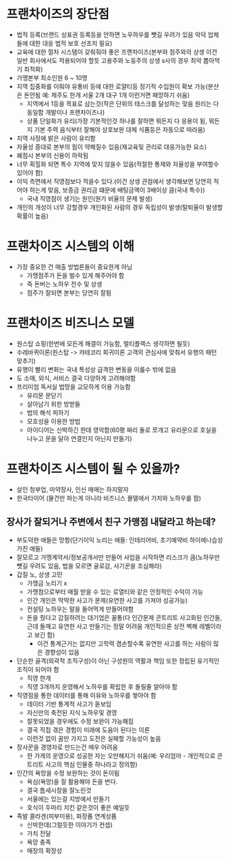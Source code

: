 # 프랜차이즈의 장단점
- 법적 등록(브랜드 상표권 등록등을 안하면 노우하우를 뻇길 우려가 있음 악덕 업체들에 대한 대응 법적 보호 선조치 필요)
- 교육에 대한 절차 시스템이 갖춰줘야 좋은 프랜차이즈(본부와 점주와의 상생 이건 일반 회사에서도 적용되어야 할듯 고용주와 노둥주의 상생 s사의 경우 최악 뽑아먹기 최적화)
- 가맹본부 최소인원 6 ~ 10명
- 지역 집중화를 이뤄야 유통비 등에 대한 로얄티등 정기적 수입원이 확보 가능(분산은 돈안됨 예: 제주도 한개 서울 2개 대구 1개 이런거면 패망하기 쉬움)
  - 지역에서 1등을 목표로 삼는것(작은 단위의 태스크를 달성하는 맞음 원리는 다 동일함 개발이나 프랜차이즈나)
  - 상품 단일화가 유리(가장 기본적인것 하나를 잘하면 뭐든지 다 응용이 됨, 뭐든지 기본 주력 음식부터 잘해야 상호보완 대체 식품등은 자동으로 따라옴)
- 지역 사정에 밝은 사람이 유리함
- 자율성 증대로 본부의 힘이 약해질수 있음(재교육및 관리로 대응가능한 요소)
- 폐점시 본부의 신용이 하락됨
- 너무 획힐화 되면 특수 지역에 맞지 않을수 있음(적절한 통제와 자율성을 부여할수 있어야 함)
- 이익 측면에서 직영점보다 적을수 있다.(이건 상생 관점에서 생각해보면 당연히 적어야 하는게 맞음, 보증금 권리금 떄문에 배팅금액이 3배이상 큼(국내 특수))
  - 국내 직영점이 생기는 원인(원가 비율의 문제 발생)
- 개인의 개성이 너무 강할경우 개인화된 사람의 경우 독립성이 발생(탈퇴율이 발생할 확률이 높음)

# 프랜차이즈 시스템의 이해
- 가장 중요한 건 매출 방법론들이 중요한게 아님
  - 가맹점주가 돈을 벌수 있게 해주어야 함
  - 즉 돈버는 노하우 전수 및 상생
  - 점주가 잘되면 본부는 당연히 잘됨

# 프랜차이즈 비즈니스 모델
- 원스탑 쇼핑(한번에 모든게 해결이 가능함, 멀티플렉스 생각하면 될듯)
- 수레바퀴이론(원스탑 -> 카테코리 회귀이론 고객의 관심사에 맞춰서 유행의 패턴 맞추기)
- 유행이 빨리 변화는 국내 특성상 급격한 변동을 이룰수 밖에 없음
- 도 소매, 외식, 서비스 결국 다양하게 고려해야함
- 프리미엄 독서실 법망을 교모하게 이용 가능함
  - 유리문 문닫기
  - 살아남기 위한 방벋들 
  - 법의 해석 피하기 
  - 모호성을 이용한 방법
  - 아이디어는 신박하긴 한데 영악함(60평 짜리 둘로 쪼개고 유리문으로 호실을 나누고 문을 달아 연결인지 아닌지 만들기)

# 프랜차이즈 시스템이 될 수 있을까?
- 살인 청부업, 마약장사, 인신 매매는 하지말자
- 한국타이어 (물건만 파는게 아니라 비즈니스 몰델에서 가치와 노하우를 팜)

## 장사가 잘되거나 주변에서 친구 가맹점 내달라고 하는데?
- 부도덕한 애들은 망함(단기이익 노리는 애들: 인테리어비, 초기예약비 하이에나습성 가진 애들)
- 잘모르고 가맹계약서/정보공개서만 만들어 사업을 시작하면 리스크가 큼(노하우만 뻇길 우려도 있음, 법을 모르면 골로감, 사기꾼을 조심해라)
- 갑질 노, 상생 고민
  - 가맹금 노리기 x
  - 가맹점으로부터 매월 받을 수 있는 로열티와 같은 안정적인 수익이 가능
  - 인간 개인은 딱딱한 사고가 문제(유연한 사고를 가져야 성공가능)
  - 컨설팅 노하우는 말을 들어먹게 만들어야함
  - 돈을 줬다고 갑질하려는 대기업은 꼴통(다 인간문제 콘트리트 사고화된 인간들, 근데 돌깨고 유연한 사고 만들기는 정말 어려움 개인적으론 상전 벽해 레벨이라고 보긴 함)
    - 이건 통계근거는 없지만 고학력 겸손할수록 유연한 사고를 하는 사람이 많은 경향성이 있음
- 단순한 골격(외곽적 조직구성)이 아닌 구성원의 역활과 책임 또한 정립된 유기적인 조직이 되어야 함
  - 직영 한개 
  - 직영 3개까지 운영해서 노하우를 확립한 후 돌릴줄 알아야 함
- 직영점을 통한 데이터를 통해 이유와 노하우를 쌓아야 함
  - 데이터 기반 통계적 사고가 돋보임
  - 자신만의 축전된 지식 노하우및 경영
  - 잘못되었을 경우에도 수정 보완이 가능해짐
  - 결국 직접 겪은 경험이 미래에 도움이 된다는 이론
  - 이런것 없이 꿈만 가지고 도전은 실패할 가능성이 높음
- 장사꾼을 경영자로 만드는건 매우 어려움
  - 한 가게의 운영으로 성공한 자는 오만해지기 쉬움(예: 우리엄마 - 개인적으로 콘트리트 사고의 핵심 인물중 하나라고 정의함)
- 인간의 욕망을 수정 보완하는 것이 돈이됨
  - 욕심(욕망)을 잘 활용해야 돈을 번다.
  - 결국 틈새시장을 잘노린것
  - 서울에는 있는걸 지방에서 만들기
  - 호식이 두마리 치킨 같은것이 좋은 예일듯
- 족발 콜라겐(피부미용), 화장품 연계상품
  - 신박한데(그럴듯한 이야기가 컨셉)
  - 가치 전달
  - 욕망 충족
  - 매장의 확장성